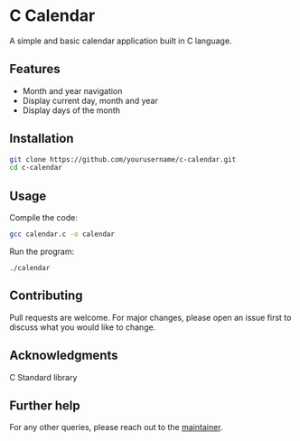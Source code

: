# C Calendar

A simple and basic calendar application built in C language.

## Features
- Month and year navigation
- Display current day, month and year
- Display days of the month

## Installation

```bash
git clone https://github.com/yourusername/c-calendar.git
cd c-calendar
```

## Usage

Compile the code:
```bash
gcc calendar.c -o calendar
```
Run the program:
```
./calendar
```
## Contributing
Pull requests are welcome. For major changes, please open an issue first to discuss what you would like to change.

## Acknowledgments
C Standard library

## Further help
For any other queries, please reach out to the [maintainer](https://github.com/Ankan-cyber).
